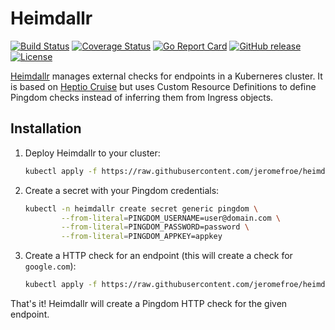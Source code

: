 # Heimdallr

[![Build Status][ci-img]][ci]
[![Coverage Status][coverage-img]][coverage]
[![Go Report Card][report-card-img]][report-card]
[![GitHub release][release-img]][release]
[![License][license-img]][license]

[Heimdallr] manages external checks for endpoints in a Kuberneres cluster. It is based
on [Heptio Cruise] but uses Custom Resource Definitions to define Pingdom checks instead
of inferring them from Ingress objects.

## Installation

1. Deploy Heimdallr to your cluster:

    ```bash
    kubectl apply -f https://raw.githubusercontent.com/jeromefroe/heimdallr/master/deployment/heimdallr.yaml
    ```

2. Create a secret with your Pingdom credentials:

    ```bash
    kubectl -n heimdallr create secret generic pingdom \
            --from-literal=PINGDOM_USERNAME=user@domain.com \
            --from-literal=PINGDOM_PASSWORD=password \
            --from-literal=PINGDOM_APPKEY=appkey
    ```

3. Create a HTTP check for an endpoint (this will create a check for `google.com`):

    ```bash
    kubectl apply -f https://raw.githubusercontent.com/jeromefroe/heimdallr/master/deployment/check.yaml
    ```

That's it! Heimdallr will create a Pingdom HTTP check for the given endpoint.

[Heimdallr]: https://en.wikipedia.org/wiki/Heimdallr
[Heptio Cruise]: https://github.com/heptiolabs/cruise

[ci-img]: https://travis-ci.org/jeromefroe/heimdallr.svg?branch=master
[ci]: https://travis-ci.org/jeromefroe/heimdallr
[coverage-img]: https://codecov.io/gh/jeromefroe/heimdallr/branch/master/graph/badge.svg
[coverage]: https://codecov.io/gh/jeromefroe/heimdallr
[report-card-img]: https://goreportcard.com/badge/github.com/jeromefroe/heimdallr
[report-card]: https://goreportcard.com/report/github.com/jeromefroe/heimdallr
[release-img]: https://img.shields.io/github/release/jeromefroe/heimdallr.svg
[release]: https://github.com/jeromefroe/heimdallr/releases
[license-img]: https://img.shields.io/badge/license-MIT-blue.svg
[license]: https://raw.githubusercontent.com/jeromefroe/heimdallr/master/LICENSE
